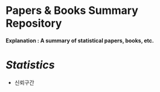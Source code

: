 Papers & Books Summary Repository
===========

#### Explanation : A summary of statistical papers, books, etc.

*Statistics*
===
* 신뢰구간
